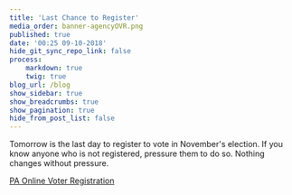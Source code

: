 ```yaml
---
title: 'Last Chance to Register'
media_order: banner-agencyOVR.png
published: true
date: '00:25 09-10-2018'
hide_git_sync_repo_link: false
process:
    markdown: true
    twig: true
blog_url: /blog
show_sidebar: true
show_breadcrumbs: true
show_pagination: true
hide_from_post_list: false
---
```


Tomorrow is the last day to register to vote in November's election. If you know anyone who is not registered, pressure them to do so. Nothing changes without pressure.

[PA Online Voter Registration](https://www.pavoterservices.pa.gov/pages/VoterRegistrationApplication.aspx)
